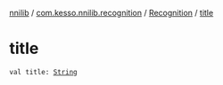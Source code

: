 [nnilib](../../index.md) / [com.kesso.nnilib.recognition](../index.md) / [Recognition](index.md) / [title](./title.md)

# title

`val title: `[`String`](https://kotlinlang.org/api/latest/jvm/stdlib/kotlin/-string/index.html)